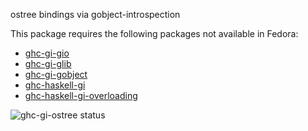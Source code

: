 ostree bindings via gobject-introspection

This package requires the following packages not available in Fedora:

* [ghc-gi-gio](../ghc-gi-gio)
* [ghc-gi-glib](../ghc-gi-glib)
* [ghc-gi-gobject](../ghc-gi-gobject)
* [ghc-haskell-gi](../ghc-haskell-gi)
* [ghc-haskell-gi-overloading](../ghc-haskell-gi-overloading)

![ghc-gi-ostree status](https://copr.fedorainfracloud.org/coprs/g/weldr/bdcs-haskell-deps/package/ghc-gi-ostree/status_image/last_build.png)

